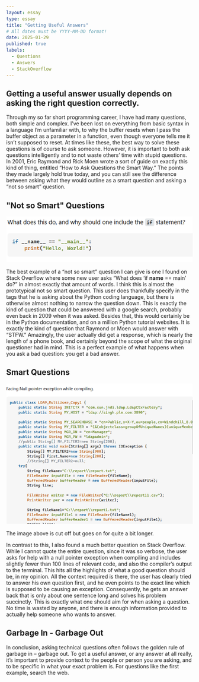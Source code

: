 ```yaml
---
layout: essay
type: essay
title: "Getting Useful Answers"
# All dates must be YYYY-MM-DD format!
date: 2025-01-29
published: true
labels:
  - Questions
  - Answers
  - StackOverflow
---
```


## Getting a useful answer usually depends on asking the right question correctly.

Through my so far short programming career, I have had many questions, both simple and complex. 
I’ve been lost on everything from basic syntax in a language I’m unfamiliar with, to why the buffer resets when I pass the buffer object as a parameter in a function, even though everyone tells me it isn’t supposed to reset. 
At times like these, the best way to solve these questions is of course to ask someone. However, it is important to both ask questions intelligently and to not waste others’ time with stupid questions. 
In 2001, Eric Raymond and Rick Moen wrote a sort of guide on exactly this kind of thing, entitled “How to Ask Questions the Smart Way.” The points they made largely hold true today, and you can still see the difference between asking what they would outline as a smart question and asking a “not so smart” question. 

## "Not so Smart" Questions
<img class="img-fluid" src="../img/dumbQuestion.png">

The best example of a “not so smart” question I can give is one I found on Stack Overflow where some new user asks “What does ‘if __name__ == main’ do?” in almost exactly that amount of words. 
I think this is almost the prototypical not so smart question. 
This user does thankfully specify in the tags that he is asking about the Python coding language, but there is otherwise almost nothing to narrow the question down. 
This is exactly the kind of question that could be answered with a google search, probably even back in 2009 when it was asked. Besides that, this would certainly be in the Python documentation, and on a million Python tutorial websites. 
It is exactly the kind of question that Raymond or Moen would answer with “STFW.” Amazingly, the user actually did get a response, which is nearly the length of a phone book, and certainly beyond the scope of what the original questioner had in mind. 
This is a perfect example of what happens when you ask a bad question: you get a bad answer.

## Smart Questions
<img class="img-fluid" src="../img/smartQuestion.png">

The image above is cut off but goes on for quite a bit longer.


In contrast to this, I also found a much better question on Stack Overflow. 
While I cannot quote the entire question, since it was so verbose, the user asks for help with a null pointer exception when compiling and includes slightly fewer than 100 lines of relevant code, and also the compiler’s output to the terminal. 
This hits all the highlights of what a good question should be, in my opinion. 
All the context required is there, the user has clearly tried to answer his own question first, and he even points to the exact line which is supposed to be causing an exception. Consequently, he gets an answer back that is only about one sentence long and solves his problem succinctly. 
This is exactly what one should aim for when asking a question. No time is wasted by anyone, and there is enough information provided to actually help someone who wants to answer.

## Garbage In - Garbage Out
 
 In conclusion, asking technical questions often follows the golden rule of garbage in – garbage out. 
To get a useful answer, or any answer at all really, it’s important to provide context to the people or person you are asking, and to be specific in what your exact problem is. 
For questions like the first example, search the web. 
